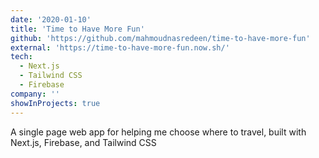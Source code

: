 ```yaml
---
date: '2020-01-10'
title: 'Time to Have More Fun'
github: 'https://github.com/mahmoudnasredeen/time-to-have-more-fun'
external: 'https://time-to-have-more-fun.now.sh/'
tech:
  - Next.js
  - Tailwind CSS
  - Firebase
company: ''
showInProjects: true
---
```


A single page web app for helping me choose where to travel, built with Next.js, Firebase, and Tailwind CSS
